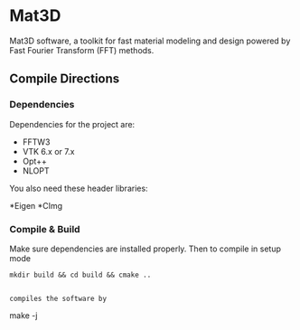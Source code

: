 


# Mat3D #
Mat3D software, a toolkit for fast material modeling and design powered by Fast Fourier Transform (FFT) methods.

## Compile Directions ##

### Dependencies ###

Dependencies for the project are:

* FFTW3
* VTK 6.x or 7.x
* Opt++
* NLOPT 

You also need these header libraries:

*Eigen
*CImg


### Compile & Build ###

Make sure dependencies are installed properly. Then to compile in setup mode

```
mkdir build && cd build && cmake ..


compiles the software by

```
make -j


